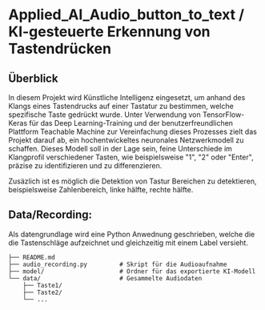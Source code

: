 # Applied_AI_Audio_button_to_text / KI-gesteuerte Erkennung von Tastendrücken
## Überblick

In diesem Projekt wird Künstliche Intelligenz eingesetzt, um anhand des Klangs eines Tastendrucks auf einer Tastatur zu bestimmen, welche spezifische Taste gedrückt wurde. Unter Verwendung von TensorFlow-Keras für das Deep Learning-Training und der benutzerfreundlichen Plattform Teachable Machine zur Vereinfachung dieses Prozesses zielt das Projekt darauf ab, ein hochentwickeltes neuronales Netzwerkmodell zu schaffen. Dieses Modell soll in der Lage sein, feine Unterschiede im Klangprofil verschiedener Tasten, wie beispielsweise "1", "2" oder "Enter", präzise zu identifizieren und zu differenzieren.

Zusäzlich ist es möglich die Detektion von Tastur Bereichen zu detektieren, beispielsweise Zahlenbereich, linke hälfte, rechte hälfte.


## Data/Recording:
Als datengrundlage wird eine Python Anwednung geschrieben, welche die die Tastenschläge aufzeichnet und gleichzeitig mit einem Label versieht.




``` .
├── README.md
├── audio_recording.py         # Skript für die Audioaufnahme
├── model/                     # Ordner für das exportierte KI-Modell
└── data/                      # Gesammelte Audiodaten
    ├── Taste1/
    ├── Taste2/
    └── ...
```
